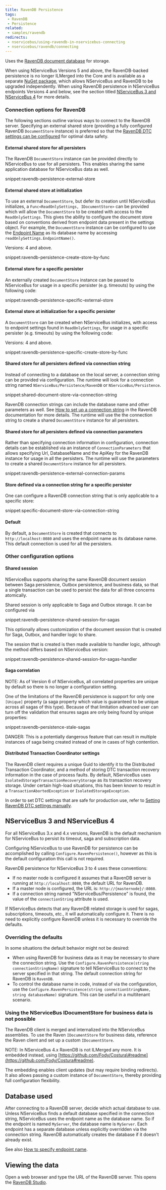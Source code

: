 ```yaml
---
title: RavenDB Persistence
tags:
 - RavenDB
 - Persistence
related:
 - samples/ravendb
redirects:
 - nservicebus/using-ravendb-in-nservicebus-connecting
 - nservicebus/ravendb/connecting
---
```


Uses the [RavenDB document database](http://ravendb.net/) for storage.

When using NServiceBus Versions 5 and above, the RavenDB-backed persistence is no longer ILMerged into the Core and is available as a separate [NuGet package](https://www.nuget.org/packages/NServiceBus.RavenDB), which allows NServiceBus and RavenDB to be upgraded independently. When using RavenDB persistence in NServiceBus endpoints Versions 4 and below, see the section titled [NServiceBus 3 and NServiceBus 4](/nservicebus/ravendb/#nservicebus-3-and-nservicebus-4) for more details.


### Connection options for RavenDB

The following sections outline various ways to connect to the RavenDB server. Specifying an external shared store (providing a fully configured RavenDB `DocumentStore` instance) is preferred so that the [RavenDB DTC settings can be configured](manual-dtc-settings.md) for optimal data safety.


#### External shared store for all persisters

The RavenDB `DocumentStore` instance can be provided directly to NServiceBus to use for all persisters. This enables sharing the same application database for NServiceBus data as well.

snippet:ravendb-persistence-external-store


#### External shared store at initialization

To use an external `DocumentStore`, but defer its creation until NServiceBus initializes, a `Func<ReadOnlySettings, IDocumentStore>` can be provided which will allow the `DocumentStore` to be created with access to the `ReadOnlySettings`. This gives the ability to configure the document store based on conventions derived from endpoint data present in the settings object. For example, the `DocumentStore` instance can be configured to use the [Endpoint Name](/nservicebus/endpoints/specify-endpoint-name.md) as its database name by accessing `readOnlySettings.EndpointName()`.

Versions: 4 and above.

snippet:ravendb-persistence-create-store-by-func


#### External store for a specific persister

An externally created `DocumentStore` instance can be passed to NServiceBus for usage in a specific persister (e.g. timeouts) by using the following code:

snippet:ravendb-persistence-specific-external-store


#### External store at initialization for a specific persister

A `DocumentStore` can be created when NServiceBus initializes, with access to endpoint settings found in `ReadOnlySettings`, for usage in a specific persister (e.g. timeouts) by using the following code:

Versions: 4 and above.

snippet:ravendb-persistence-specific-create-store-by-func


#### Shared store for all persisters defined via connection string

Instead of connecting to a database on the local server, a connection string can be provided via configuration. The runtime will look for a connection string named `NServiceBus/Persistence/RavenDB` or `NServiceBus/Persistence`.

snippet:shared-document-store-via-connection-string

RavenDB connection strings can include the database name and other parameters as well. See [How to set up a connection string](https://ravendb.net/docs/article-page/3.0/csharp/client-api/setting-up-connection-string#Format) in the RavenDB documentation for more details. The runtime will use the the connection string to create a shared `DocumentStore` instance for all persisters.


#### Shared store for all persisters defined via connection parameters

Rather than specifying connection information in configuration, connection details can be established via an instance of `ConnectionParameters` that allows specifying Url, DatabaseName and the ApiKey for the RavenDB instance for usage in all the persisters. The runtime will use the parameters to create a shared `DocumentStore` instance for all persisters.

snippet:ravendb-persistence-external-connection-params


#### Store defined via a connection string for a specific persister

One can configure a RavenDB connection string that is only applicable to a specific store:

snippet:specific-document-store-via-connection-string


#### Default

By default, a `DocumentStore` is created that connects to `http://localhost:8080` and uses the endpoint name as its database name. This default connection is used for all the persisters.


### Other configuration options


#### Shared session

NServiceBus supports sharing the same RavenDB document session between Saga persistence, Outbox persistence, and business data, so that a single transaction can be used to persist the data for all three concerns atomically.

Shared session is only applicable to Saga and Outbox storage. It can be configured via

snippet:ravendb-persistence-shared-session-for-sagas

This optionally allows customization of the document session that is created for Saga, Outbox, and handler logic to share.

The session that is created is then made available to handler logic, although the method differs based on NServiceBus version:

snippet:ravendb-persistence-shared-session-for-sagas-handler


#### Saga correlation

NOTE: As of Version 6 of NServiceBus, all correlated properties are unique by default so there is no longer a configuration setting.

One of the limitations of the RavenDB persistence is support for only one `[Unique]` property (a saga property which value is guaranteed to be unique across all sagas of this type). Because of that limitation advanced user can turn off the validation that ensures sagas are only being found by unique properties:

snippet:ravendb-persistence-stale-sagas

DANGER: This is a potentially dangerous feature that can result in multiple instances of saga being created instead of one in cases of high contention.


#### Distributed Transaction Coordinator settings

The RavenDB client requires a unique Guid to identify it to the Distributed Transaction Coordinator, and a method of storing DTC transaction recovery information in the case of process faults. By default, NServiceBus uses `IsolatedStorageTransactionRecoveryStorage` as its transaction recovery storage. Under certain high-load situations, this has been known to result in a `TransactionAbortedException` or `IsolatedStorageException`.

In order to set DTC settings that are safe for production use, refer to [Setting RavenDB DTC settings manually](manual-dtc-settings.md).

## NServiceBus 3 and NServiceBus 4

For all NServiceBus 3.x and 4.x versions, RavenDB is the default mechanism for NServiceBus to persist its timeout, saga and subscription data.

Configuring NServiceBus to use RavenDB for persistence can be accomplished by calling `Configure.RavenPersistence()`, however as this is the default configuration this call is not required.

RavenDB persistence for NServiceBus 3 to 4 uses these conventions:

 * If no master node is configured it assumes that a RavenDB server is running at `http://localhost:8080`, the default URL for RavenDB.
 * If a master node is configured, the URL is: `http://{masternode}/:8080`.
 * If a connection string named "NServiceBus/Persistence" is found, the value of the `connectionString` attribute is used.

If NServiceBus detects that any RavenDB related storage is used for sagas, subscriptions, timeouts, etc., it will automatically configure it. There is no need to explicitly configure RavenDB unless it is necessary to override the defaults.


### Overriding the defaults

In some situations the default behavior might not be desired:

 * When using RavenDB for business data as it may be necessary to share the connection string. Use the `Configure.RavenPersistence(string connectionStringName)` signature to tell NServiceBus to connect to the server specified in that string. The default connection string for RavenDB is `RavenDB`.
 * To control the database name in code, instead of via the configuration, use the `Configure.RavenPersistence(string connectionStringName, string databaseName)` signature. This can be useful in a multitenant scenario.


### Using the NServiceBus IDocumentStore for business data is not possible

The RavenDB client is merged and internalized into the NServiceBus assemblies. To use the Raven `IDocumentStore` for business data, reference the Raven client and set up a custom `IDocumentStore`.

NOTE: In NServiceBus 4.x RavenDB is not ILMerged any more. It is embedded instead, using [https://github.com/Fody/Costura\#readme](https://github.com/Fody/Costura#readme).

The embedding enables client updates (but may require binding redirects). It also allows passing a custom instance of `DocumentStore`, thereby providing full configuration flexibility.


## Database used

After connecting to a RavenDB server, decide which actual database to use. Unless NServiceBus finds a default database specified in the connection string, NServiceBus uses the endpoint name as the database name. So if the endpoint is named `MyServer`, the database name is `MyServer`. Each endpoint has a separate database unless explicitly overridden via the connection string. RavenDB automatically creates the database if it doesn't already exist.

See also [How to specify endpoint name](/nservicebus/endpoints/specify-endpoint-name.md).


## Viewing the data

Open a web browser and type the URL of the RavenDB server. This opens the [RavenDB Studio](http://ravendb.net/docs/search/latest/csharp?searchTerm=management-studio).